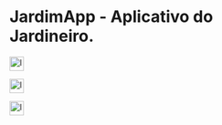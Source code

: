# JardimApp - Aplicativo do Jardineiro.

<img src="https://images.icon-icons.com/112/PNG/512/python_18894.png" alt="logo do python" 
width="25px">

<img src="https://images.icon-icons.com/2790/PNG/96/html_filetype_icon_177535.png" alt="logo do python" 
width="25px">

<img src="https://images.icon-icons.com/2107/PNG/96/file_type_django_icon_130645.png" alt="logo do python" 
width="25px">

